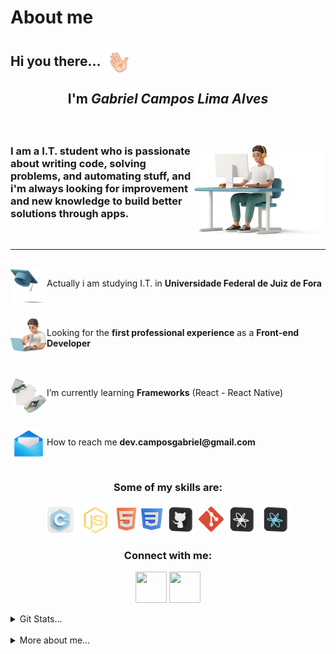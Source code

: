 #   About me

<h2 align="left">Hi you there... <img align="center" width="50px" height="50px" src="./plus/hello.gif" alt=""><br><p align="center">I'm <i>Gabriel Campos Lima Alves</i></p></h2>

<br>
<div>
<img width="210px" height="150px" align="right" src="./plus/me.png" alt="">

<h3 align="left" > I am a I.T. student who is passionate about writing code, solving problems, and automating stuff, and i'm always looking for improvement and new knowledge to build better solutions through apps.</h3>
</div>
<br>
<hr>

<br>
<img align="left" src="./plus/yy.png" alt="" width="58px" height="55px"> <p>Actually i am studying I.T. in <b>Universidade Federal de Juiz de Fora</b></p>
<br>
<br>
<img align="left" src="./plus/zz.png" alt="" width="58px" height="55px"><p align="left">Looking for the <b>first professional experience</b> as a <b>Front-end Developer</b></p>
<br>
<br>
<img align="left" src="./plus\a.png" alt="" width="58px" height="55px">
<p>I’m currently learning <b>Frameworks</b> (React - React Native)</p>
<br>
<br>
<img align="left" src="./plus\b.png" alt="" width="58px" height="55px">
<p> How to reach me <b>dev.camposgabriel@gmail.com</b></p>
<br>


<div align="center">
<h3> Some of my skills are: </h3>
<img align="center" src="./plus\Languages\cpp.png" alt="" width="50px" height="50px">
<img align="center" src="./plus\Languages\jss.png" alt="" width="55px" height="50px">
<img align="center" src="./plus\Languages\html.png" alt="" width="36px" height="40px">
<img align="center" src="./plus\Languages\css.png" alt="" width="36px" height="36px">
<img align="center" src="./plus\Languages\git.png" alt="" width="50px" height="50px">
<img align="center" src="./plus\Languages\gitg.png" alt="" width="40px" height="40px">
<img align="center" src="./plus\Languages\react.png" alt="" width="50px" height="50px">
<img align="center" src="./plus\Languages\reactN.png" alt="" width="50px" height="50px">

</div>

<div align="center">
<h3>Connect with me: </h3>
<a align="center" href="https://instagram.com/dev.camposg" target="_blank"><img align="center" src="./plus\ig.png" alt="" width="50px" height="50px"></a>
<a align="center" href="https://www.linkedin.com/in/gabriel-campos-lima-alves-947554249/" target="_blank"><img align="center" src="./plus\in.png" alt="" width="50px" height="50px"></a>
</div>



<br>

<details>
  <summary>Git Stats...</summary>
<br> 
<div align="center">
  <a href="https://github.com/CamposCodes">
    <img height="150em" src="https://github-readme-stats.vercel.app/api?username=CamposCodes&count_private=true&include_all_commits=true&show_icons=true&theme=dark&hide_border=false&show_owner=true"/>
    <img height="150em" src="https://github-readme-stats.vercel.app/api/top-langs/?username=CamposCodes&theme=dark&hide_border=false&&layout=compact"/>
  </a>
</div>
</details>

<br>
 
<div align="left">
<details>
  <summary>More about me...</summary>
  <p><h4>Fun facts: </h4> 
  <h5>I also produce <a href="https://www.youtube.com/channel/UCg8K-3VphWMQ4NsOvlYjF9g" target="_blank" > songs </a></h5> 
  </p>
</details>